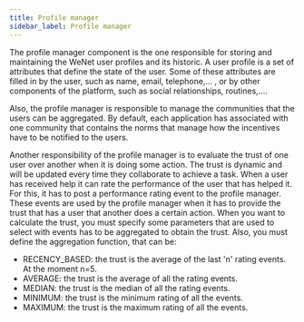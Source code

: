 ```yaml
---
title: Profile manager
sidebar_label: Profile manager
---
```


The profile manager component is the one responsible for storing and maintaining
the WeNet user profiles and its historic. A user profile is a set of attributes
that define the state of the user. Some of these attributes are filled in by
the user, such as name, email, telephone,... , or by  other components of
the platform, such as social relationships, routines,.... 

Also, the profile manager is responsible to manage the communities that
the users can be aggregated. By default, each application has associated with
one community that contains the norms that manage how the incentives have
to be notified to the users.

Another responsibility of the profile manager is to evaluate the trust of one user
over another when it is doing some action. The trust is dynamic and will be
updated every time they collaborate to achieve a task. When a user has received
help it can rate the performance of the user that has helped it. For this, it has
to post a performance rating event to the profile manager. These events are used
by the profile manager when it has to provide the trust that has a user that
another does a certain action. When you want to calculate the trust, you must
specify some parameters that are used to select with events has to be aggregated
to obtain the trust. Also, you must define the aggregation function, that can be:

 - RECENCY_BASED: the trust is the average of the last 'n' rating events. 
 At the moment n=5.
 - AVERAGE: the trust is the average of all the rating events.
 - MEDIAN: the trust is the median of all the rating events.
 - MINIMUM: the trust is the minimum rating of all the events.
 - MAXIMUM: the trust is the maximum rating of all the events.
